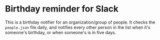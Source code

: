 # Birthday reminder for Slack

This is a birthday notifier for an organization/group of people.
It checks the `people.json` file daily, and notifies every other person in the list when it's someone's birthday, or when someone's is in five days.
